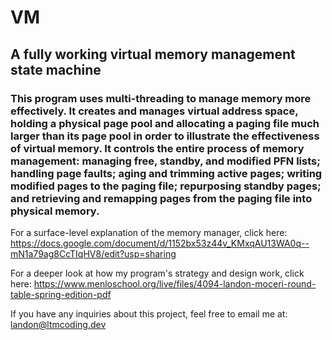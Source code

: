# VM
## A fully working virtual memory management state machine
### This program uses multi-threading to manage memory more effectively. It creates and manages virtual address space, holding a physical page pool and allocating a paging file much larger than its page pool in order to illustrate the effectiveness of virtual memory. It controls the entire process of memory management: managing free, standby, and modified PFN lists; handling page faults; aging and trimming active pages; writing modified pages to the paging file; repurposing standby pages; and retrieving and remapping pages from the paging file into physical memory.

For a surface-level explanation of the memory manager, click here: https://docs.google.com/document/d/1152bx53z44v_KMxqAU13WA0q--mN1a79ag8CcTIqHV8/edit?usp=sharing

For a deeper look at how my program's strategy and design work, click here: https://www.menloschool.org/live/files/4094-landon-moceri-round-table-spring-edition-pdf

If you have any inquiries about this project, feel free to email me at: landon@ltmcoding.dev
